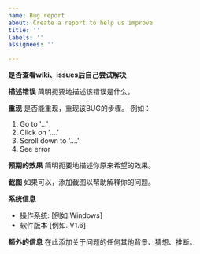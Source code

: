 ```yaml
---
name: Bug report
about: Create a report to help us improve
title: ''
labels: ''
assignees: ''

---
```


**是否查看wiki、issues后自己尝试解决**

**描述错误**
简明扼要地描述该错误是什么。

**重现**
是否能重现，重现该BUG的步骤。
例如：
1. Go to '...'
2. Click on '....'
3. Scroll down to '....'
4. See error

**预期的效果**
简明扼要地描述你原来希望的效果。

**截图**
如果可以，添加截图以帮助解释你的问题。

**系统信息**
 - 操作系统: [例如.Windows]
 - 软件版本 [例如. V1.6]

**额外的信息**
在此添加关于问题的任何其他背景、猜想、推断。
